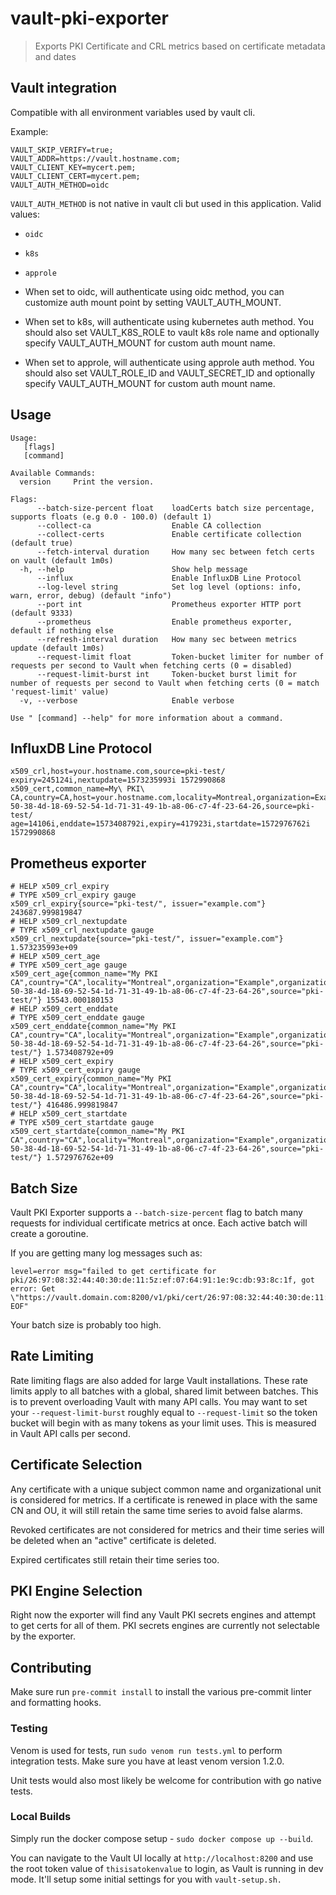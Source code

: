 # vault-pki-exporter

> Exports PKI Certificate and CRL metrics based on certificate metadata and dates

## Vault integration

Compatible with all environment variables used by vault cli.

Example:

```console
VAULT_SKIP_VERIFY=true;
VAULT_ADDR=https://vault.hostname.com;
VAULT_CLIENT_KEY=mycert.pem;
VAULT_CLIENT_CERT=mycert.pem;
VAULT_AUTH_METHOD=oidc
```

`VAULT_AUTH_METHOD` is not native in vault cli but used in this application. Valid values:

- `oidc`
- `k8s`
- `approle`

- When set to oidc, will authenticate using oidc method, you can customize auth mount point by setting VAULT_AUTH_MOUNT.
- When set to k8s, will authenticate using kubernetes auth method. You should also set VAULT_K8S_ROLE to vault k8s role name and optionally specify VAULT_AUTH_MOUNT for custom auth mount name.
- When set to approle, will authenticate using approle auth method. You should also set VAULT_ROLE_ID and VAULT_SECRET_ID and optionally specify VAULT_AUTH_MOUNT for custom auth mount name.

## Usage

```console
Usage:
   [flags]
   [command]

Available Commands:
  version     Print the version.

Flags:
      --batch-size-percent float    loadCerts batch size percentage, supports floats (e.g 0.0 - 100.0) (default 1)
      --collect-ca                  Enable CA collection
      --collect-certs               Enable certificate collection (default true)
      --fetch-interval duration     How many sec between fetch certs on vault (default 1m0s)
  -h, --help                        Show help message
      --influx                      Enable InfluxDB Line Protocol
      --log-level string            Set log level (options: info, warn, error, debug) (default "info")
      --port int                    Prometheus exporter HTTP port (default 9333)
      --prometheus                  Enable prometheus exporter, default if nothing else
      --refresh-interval duration   How many sec between metrics update (default 1m0s)
      --request-limit float         Token-bucket limiter for number of requests per second to Vault when fetching certs (0 = disabled)
      --request-limit-burst int     Token-bucket burst limit for number of requests per second to Vault when fetching certs (0 = match 'request-limit' value)
  -v, --verbose                     Enable verbose

Use " [command] --help" for more information about a command.
```

## InfluxDB Line Protocol

```console
x509_crl,host=your.hostname.com,source=pki-test/ expiry=245124i,nextupdate=1573235993i 1572990868
x509_cert,common_name=My\ PKI\ CA,country=CA,host=your.hostname.com,locality=Montreal,organization=Example,organizational_unit=WebService,province=QC,serial=0e-50-38-4d-18-69-52-54-1d-71-31-49-1b-a8-06-c7-4f-23-64-26,source=pki-test/ age=14106i,enddate=1573408792i,expiry=417923i,startdate=1572976762i 1572990868
```

## Prometheus exporter

```console
# HELP x509_crl_expiry
# TYPE x509_crl_expiry gauge
x509_crl_expiry{source="pki-test/", issuer="example.com"} 243687.999819847
# HELP x509_crl_nextupdate
# TYPE x509_crl_nextupdate gauge
x509_crl_nextupdate{source="pki-test/", issuer="example.com"} 1.573235993e+09
# HELP x509_cert_age
# TYPE x509_cert_age gauge
x509_cert_age{common_name="My PKI CA",country="CA",locality="Montreal",organization="Example",organizational_unit="WebService",province="QC",serial="0e-50-38-4d-18-69-52-54-1d-71-31-49-1b-a8-06-c7-4f-23-64-26",source="pki-test/"} 15543.000180153
# HELP x509_cert_enddate
# TYPE x509_cert_enddate gauge
x509_cert_enddate{common_name="My PKI CA",country="CA",locality="Montreal",organization="Example",organizational_unit="WebService",province="QC",serial="0e-50-38-4d-18-69-52-54-1d-71-31-49-1b-a8-06-c7-4f-23-64-26",source="pki-test/"} 1.573408792e+09
# HELP x509_cert_expiry
# TYPE x509_cert_expiry gauge
x509_cert_expiry{common_name="My PKI CA",country="CA",locality="Montreal",organization="Example",organizational_unit="WebService",province="QC",serial="0e-50-38-4d-18-69-52-54-1d-71-31-49-1b-a8-06-c7-4f-23-64-26",source="pki-test/"} 416486.999819847
# HELP x509_cert_startdate
# TYPE x509_cert_startdate gauge
x509_cert_startdate{common_name="My PKI CA",country="CA",locality="Montreal",organization="Example",organizational_unit="WebService",province="QC",serial="0e-50-38-4d-18-69-52-54-1d-71-31-49-1b-a8-06-c7-4f-23-64-26",source="pki-test/"} 1.572976762e+09
```

## Batch Size

Vault PKI Exporter supports a `--batch-size-percent` flag to batch many requests for individual certificate metrics at once. Each active batch will create a goroutine.

If you are getting many log messages such as:

```console
level=error msg="failed to get certificate for pki/26:97:08:32:44:40:30:de:11:5z:ef:07:64:91:1e:9c:db:93:8c:1f, got error: Get \"https://vault.domain.com:8200/v1/pki/cert/26:97:08:32:44:40:30:de:11:5z:ef:07:64:91:1e:9c:db:93:8c:1f\": EOF"
```

Your batch size is probably too high.

## Rate Limiting

Rate limiting flags are also added for large Vault installations. These rate limits apply to all batches with a global, shared limit between batches. This is to prevent overloading Vault with many API calls. You may want to set your `--request-limit-burst` roughly equal to `--request-limit` so the token bucket will begin with as many tokens as your limit uses. This is measured in Vault API calls per second.

## Certificate Selection

Any certificate with a unique subject common name and organizational unit is considered for metrics. If a certificate is renewed in place with the same CN and OU, it will still retain the same time series to avoid false alarms.

Revoked certificates are not considered for metrics and their time series will be deleted when an "active" certificate is deleted.

Expired certificates still retain their time series too.

## PKI Engine Selection

Right now the exporter will find any Vault PKI secrets engines and attempt to get certs for all of them. PKI secrets engines are currently not selectable by the exporter.

## Contributing

Make sure run `pre-commit install` to install the various pre-commit linter and formatting hooks.

### Testing

Venom is used for tests, run `sudo venom run tests.yml` to perform integration tests. Make sure you have at least venom version 1.2.0.

Unit tests would also most likely be welcome for contribution with go native tests.

### Local Builds

Simply run the docker compose setup - `sudo docker compose up --build`.

You can navigate to the Vault UI locally at `http://localhost:8200` and use the root token value of `thisisatokenvalue` to login, as Vault is running in dev mode. It'll setup some initial settings for you with `vault-setup.sh.`
